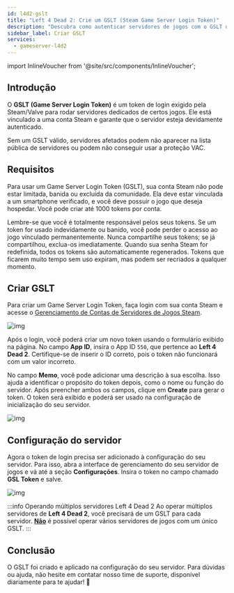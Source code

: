 ```yaml
---
id: l4d2-gslt
title: "Left 4 Dead 2: Crie um GSLT (Steam Game Server Login Token)"
description: "Descubra como autenticar servidores de jogos com o GSLT da Steam para listagem pública e proteção VAC → Saiba mais agora"
sidebar_label: Criar GSLT
services:
  - gameserver-l4d2
---
```


import InlineVoucher from '@site/src/components/InlineVoucher';



## Introdução

O **GSLT (Game Server Login Token)** é um token de login exigido pela Steam/Valve para rodar servidores dedicados de certos jogos. Ele está vinculado a uma conta Steam e garante que o servidor esteja devidamente autenticado.

Sem um GSLT válido, servidores afetados podem não aparecer na lista pública de servidores ou podem não conseguir usar a proteção VAC.

<InlineVoucher />



## Requisitos

Para usar um Game Server Login Token (GSLT), sua conta Steam não pode estar limitada, banida ou excluída da comunidade. Ela deve estar vinculada a um smartphone verificado, e você deve possuir o jogo que deseja hospedar. Você pode criar até 1000 tokens por conta.

Lembre-se que você é totalmente responsável pelos seus tokens. Se um token for usado indevidamente ou banido, você pode perder o acesso ao jogo vinculado permanentemente. Nunca compartilhe seus tokens; se já compartilhou, exclua-os imediatamente. Quando sua senha Steam for redefinida, todos os tokens são automaticamente regenerados. Tokens que ficarem muito tempo sem uso expiram, mas podem ser recriados a qualquer momento.



## Criar GSLT
Para criar um Game Server Login Token, faça login com sua conta Steam e acesse o [Gerenciamento de Contas de Servidores de Jogos Steam](https://steamcommunity.com/dev/managegameservers).


![img](https://screensaver01.zap-hosting.com/index.php/s/WaMsyscboqCtNHA/preview)

Após o login, você poderá criar um novo token usando o formulário exibido na página. No campo **App ID**, insira o App ID `550`, que pertence ao **Left 4 Dead 2**. Certifique-se de inserir o ID correto, pois o token não funcionará com um valor incorreto.

No campo **Memo**, você pode adicionar uma descrição à sua escolha. Isso ajuda a identificar o propósito do token depois, como o nome ou função do servidor. Após preencher ambos os campos, clique em **Create** para gerar o token. O token será exibido e poderá ser usado na configuração de inicialização do seu servidor.

![img](https://screensaver01.zap-hosting.com/index.php/s/fTgmTPA7q8k9TAd/download)

## Configuração do servidor

Agora o token de login precisa ser adicionado à configuração do seu servidor. Para isso, abra a interface de gerenciamento do seu servidor de jogos e vá até a seção **Configurações**. Insira o token no campo chamado **GSL Token** e salve.

![img](https://screensaver01.zap-hosting.com/index.php/s/tzJiT4nTZo2nWMz/preview)

:::info Operando múltiplos servidores Left 4 Dead 2
Ao operar múltiplos servidores de **Left 4 Dead 2**, você precisará de um GSLT para cada servidor. <u>**Não**</u> é possível operar vários servidores de jogos com um único GSLT.
:::



## Conclusão

O GSLT foi criado e aplicado na configuração do seu servidor. Para dúvidas ou ajuda, não hesite em contatar nosso time de suporte, disponível diariamente para te ajudar! 🙂

<InlineVoucher />